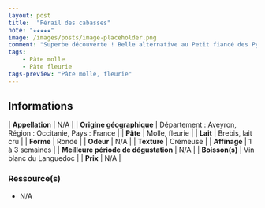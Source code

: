 ```yaml
---
layout: post
title:  "Pérail des cabasses"
note: "★★★★★"
image: /images/posts/image-placeholder.png
comment: "Superbe découverte ! Belle alternative au Petit fiancé des Pyrénées"
tags:
    - Pâte molle
    - Pâte fleurie
tags-preview: "Pâte molle, fleurie"
---
```


## Informations

| **Appellation** | N/A |
| **Origine géographique** | Département : Aveyron, Région : Occitanie, Pays : France   |
| **Pâte** | Molle, fleurie |
| **Lait** | Brebis, lait cru |
| **Forme** | Ronde |
| **Odeur** | N/A |
| **Texture** | Crémeuse |
| **Affinage** | 1 à 3 semaines |
| **Meilleure période de dégustation** | N/A |
| **Boisson(s)** | Vin blanc du Languedoc |
| **Prix** | N/A |

### Ressource(s)
* N/A
